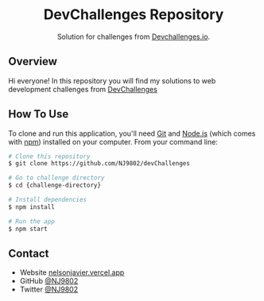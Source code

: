 <!-- Please update value in the {}  -->

<h1 align="center">DevChallenges Repository</h1>

<div align="center">
   Solution for challenges from  <a href="http://devchallenges.io" target="_blank">Devchallenges.io</a>.
</div>



<!-- OVERVIEW -->

## Overview

Hi everyone! In this repository you will find my solutions to web development challenges from [DevChallenges](https://devchallenges.io/)


## How To Use

<!-- Example: -->

To clone and run this application, you'll need [Git](https://git-scm.com) and [Node.js](https://nodejs.org/en/download/) (which comes with [npm](http://npmjs.com)) installed on your computer. From your command line:

```bash
# Clone this repository
$ git clone https://github.com/NJ9802/devChallenges

# Go to challenge directory
$ cd {challenge-directory}

# Install dependencies
$ npm install

# Run the app
$ npm start
```

## Contact

- Website [nelsonjavier.vercel.app](https://nelsonjavier.vercel.app)
- GitHub [@NJ9802](https://github.com/NJ9802)
- Twitter [@NJ9802](https://twitter.com/NJ9802)
